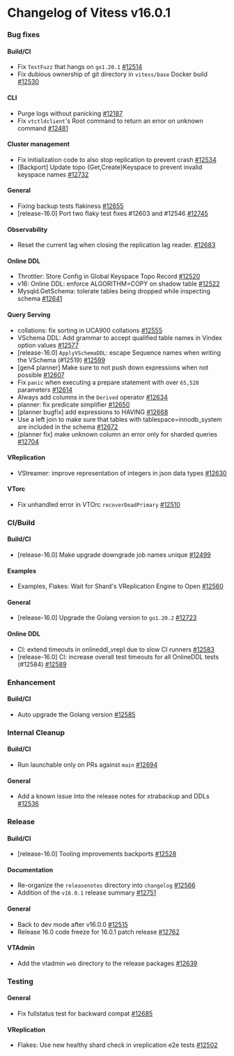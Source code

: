 # Changelog of Vitess v16.0.1

### Bug fixes 
#### Build/CI
 * Fix `TestFuzz` that hangs on `go1.20.1` [#12514](https://github.com/vitessio/vitess/pull/12514)
 * Fix dubious ownership of git directory in `vitess/base` Docker build [#12530](https://github.com/vitessio/vitess/pull/12530) 
#### CLI
 * Purge logs without panicking [#12187](https://github.com/vitessio/vitess/pull/12187)
 * Fix `vtctldclient`'s Root command to return an error on unknown command [#12481](https://github.com/vitessio/vitess/pull/12481) 
#### Cluster management
 * Fix initialization code to also stop replication to prevent crash [#12534](https://github.com/vitessio/vitess/pull/12534)
 * [Backport] Update topo {Get,Create}Keyspace to prevent invalid keyspace names [#12732](https://github.com/vitessio/vitess/pull/12732)
#### General
 * Fixing backup tests flakiness [#12655](https://github.com/vitessio/vitess/pull/12655)
 * [release-16.0] Port two flaky test fixes #12603 and #12546 [#12745](https://github.com/vitessio/vitess/pull/12745) 
#### Observability
 * Reset the current lag when closing the replication lag reader. [#12683](https://github.com/vitessio/vitess/pull/12683) 
#### Online DDL
 * Throttler: Store Config in Global Keyspace Topo Record [#12520](https://github.com/vitessio/vitess/pull/12520)
 * v16: Online DDL: enforce ALGORITHM=COPY on shadow table [#12522](https://github.com/vitessio/vitess/pull/12522)
 * Mysqld.GetSchema: tolerate tables being dropped while inspecting schema [#12641](https://github.com/vitessio/vitess/pull/12641) 
#### Query Serving
 * collations: fix sorting in UCA900 collations [#12555](https://github.com/vitessio/vitess/pull/12555)
 * VSchema DDL: Add grammar to accept qualified table names in Vindex option values [#12577](https://github.com/vitessio/vitess/pull/12577)
 * [release-16.0] `ApplyVSchemaDDL`: escape Sequence names when writing the VSchema (#12519) [#12599](https://github.com/vitessio/vitess/pull/12599)
 * [gen4 planner] Make sure to not push down expressions when not possible [#12607](https://github.com/vitessio/vitess/pull/12607)
 * Fix `panic` when executing a prepare statement with over `65,528` parameters [#12614](https://github.com/vitessio/vitess/pull/12614)
 * Always add columns in the `Derived` operator [#12634](https://github.com/vitessio/vitess/pull/12634)
 * planner: fix predicate simplifier [#12650](https://github.com/vitessio/vitess/pull/12650)
 * [planner bugfix] add expressions to HAVING [#12668](https://github.com/vitessio/vitess/pull/12668)
 * Use a left join to make sure that tables with tablespace=innodb_system are included in the schema [#12672](https://github.com/vitessio/vitess/pull/12672)
 * [planner fix] make unknown column an error only for sharded queries [#12704](https://github.com/vitessio/vitess/pull/12704) 
#### VReplication
 * VStreamer: improve representation of integers in json data types [#12630](https://github.com/vitessio/vitess/pull/12630) 
#### VTorc
 * Fix unhandled error in VTOrc `recoverDeadPrimary` [#12510](https://github.com/vitessio/vitess/pull/12510)
### CI/Build 
#### Build/CI
 * [release-16.0] Make upgrade downgrade job names unique [#12499](https://github.com/vitessio/vitess/pull/12499) 
#### Examples
 * Examples, Flakes: Wait for Shard's VReplication Engine to Open [#12560](https://github.com/vitessio/vitess/pull/12560) 
#### General
 * [release-16.0] Upgrade the Golang version to `go1.20.2` [#12723](https://github.com/vitessio/vitess/pull/12723) 
#### Online DDL
 * CI: extend timeouts in onlineddl_vrepl due to slow CI runners [#12583](https://github.com/vitessio/vitess/pull/12583)
 * [release-16.0] CI: increase overall test timeouts for all OnlineDDL tests (#12584) [#12589](https://github.com/vitessio/vitess/pull/12589)
### Enhancement 
#### Build/CI
 * Auto upgrade the Golang version [#12585](https://github.com/vitessio/vitess/pull/12585)
### Internal Cleanup 
#### Build/CI
 * Run launchable only on PRs against `main`  [#12694](https://github.com/vitessio/vitess/pull/12694) 
#### General
 * Add a known issue into the release notes for xtrabackup and DDLs [#12536](https://github.com/vitessio/vitess/pull/12536)
### Release 
#### Build/CI
 * [release-16.0] Tooling improvements backports [#12528](https://github.com/vitessio/vitess/pull/12528) 
#### Documentation
 * Re-organize the `releasenotes` directory into `changelog` [#12566](https://github.com/vitessio/vitess/pull/12566)
 * Addition of the `v16.0.1` release summary [#12751](https://github.com/vitessio/vitess/pull/12751) 
#### General
 * Back to dev mode after v16.0.0 [#12515](https://github.com/vitessio/vitess/pull/12515)
 * Release 16.0 code freeze for 16.0.1 patch release [#12762](https://github.com/vitessio/vitess/pull/12762) 
#### VTAdmin
 * Add the vtadmin `web` directory to the release packages [#12639](https://github.com/vitessio/vitess/pull/12639)
### Testing 
#### General
 * Fix fullstatus test for backward compat [#12685](https://github.com/vitessio/vitess/pull/12685) 
#### VReplication
 * Flakes: Use new healthy shard check in vreplication e2e tests [#12502](https://github.com/vitessio/vitess/pull/12502)

